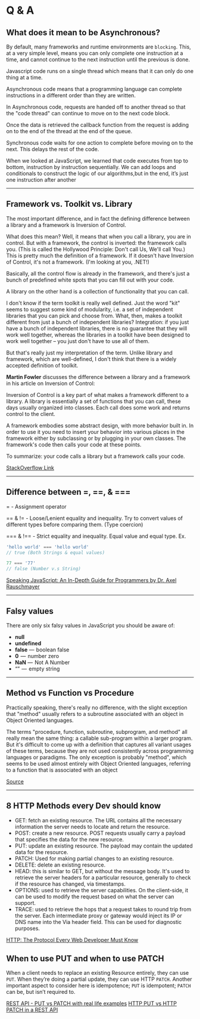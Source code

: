 # Q & A

## What does it mean to be Asynchronous?

By default, many frameworks and runtime environments are `blocking`. This, at a very simple level, means you can only complete one instruction at a time, and cannot continue to the next instruction until the previous is done.

Javascript code runs on a single thread which means that it can only do one thing at a time.

Asynchronous code means that a programming language can complete instructions in a different order than they are written.

In Asynchronous code, requests are handed off to another thread so that the "code thread" can continue to move on to the next code block.

Once the data is retrieved the callback function from the request is adding on to the end of the thread at the end of the queue.

Synchronous code waits for one action to complete before moving on to the next. This delays the rest of the code.

When we looked at JavaScript, we learned that code executes from top to bottom, instruction by instruction sequentially. We can add loops and conditionals to construct the logic of our algorithms,but in the end, it’s just one instruction after another

---

## Framework vs. Toolkit vs. Library

The most important difference, and in fact the defining difference between a library and a framework is Inversion of Control.

What does this mean? Well, it means that when you call a library, you are in control. But with a framework, the control is inverted: the framework calls you. (This is called the Hollywood Principle: Don't call Us, We'll call You.) This is pretty much the definition of a framework. If it doesn't have Inversion of Control, it's not a framework. (I'm looking at you, .NET!)

Basically, all the control flow is already in the framework, and there's just a bunch of predefined white spots that you can fill out with your code.

A library on the other hand is a collection of functionality that you can call.

I don't know if the term toolkit is really well defined. Just the word "kit" seems to suggest some kind of modularity, i.e. a set of independent libraries that you can pick and choose from. What, then, makes a toolkit different from just a bunch of independent libraries? Integration: if you just have a bunch of independent libraries, there is no guarantee that they will work well together, whereas the libraries in a toolkit have been designed to work well together – you just don't have to use all of them.

But that's really just my interpretation of the term. Unlike library and framework, which are well-defined, I don't think that there is a widely accepted definition of toolkit.

**Martin Fowler** discusses the difference between a library and a framework in his article on Inversion of Control:

Inversion of Control is a key part of what makes a framework different to a library. A library is essentially a set of functions that you can call, these days usually organized into classes. Each call does some work and returns control to the client.

A framework embodies some abstract design, with more behavior built in. In order to use it you need to insert your behavior into various places in the framework either by subclassing or by plugging in your own classes. The framework's code then calls your code at these points.

To summarize: your code calls a library but a framework calls your code.

[StackOverflow Link](https://stackoverflow.com/questions/3057526/framework-vs-toolkit-vs-library)

---

## Difference between =, ==, & ===

= -  Assignment operator

== & != - Loose/Lenient equality and inequality. Try to convert values of different types before comparing them. (Type coercion)

=== & !== - Strict equality and inequality. Equal value and equal type.
Ex.
``` js
'hello world' === 'hello world'
// true (Both Strings & equal values)

77 === '77'
// false (Number v.s String)
```

[Speaking JavaScript: An In-Depth Guide for Programmers by Dr. Axel Rauschmayer](http://speakingjs.com/es5/ch09.html)

---
## Falsy values

There are only six falsy values in JavaScript you should be aware of:

- **null**
- **undefined**
- **false** —  boolean false
- **0**  —  number zero
- **NaN** —  Not A Number
- “”  —  empty string

---

## Method vs Function vs Procedure

Practically speaking, there's really no difference, with the slight exception that "method" usually refers to a subroutine associated with an object in Object Oriented languages.

The terms "procedure, function, subroutine, subprogram, and method" all really mean the same thing: a callable sub-program within a larger program. But it's difficult to come up with a definition that captures all variant usages of these terms, because they are not used consistently across programming languages or paradigms. The only exception is probably "method", which seems to be used almost entirely with Object Oriented languages, referring to a function that is associated with an object

[Source](https://softwareengineering.stackexchange.com/questions/20909/method-vs-function-vs-procedure)

---

## 8 HTTP Methods every Dev should know

- GET: fetch an existing resource. The URL contains all the necessary information the server needs to locate and return the resource.
- POST: create a new resource. POST requests usually carry a payload that specifies the data for the new resource.
- PUT: update an existing resource. The payload may contain the updated data for the resource.
- PATCH: Used for making partial changes to an existing resource.
- DELETE: delete an existing resource.
- HEAD: this is similar to GET, but without the message body. It's used to retrieve the server headers for a particular resource, generally to check if the resource has changed, via timestamps.
- OPTIONS: used to retrieve the server capabilities. On the client-side, it can be used to modify the request based on what the server can support.
- TRACE: used to retrieve the hops that a request takes to round trip from the server. Each intermediate proxy or gateway would inject its IP or DNS name into the Via header field. This can be used for diagnostic purposes.

[HTTP: The Protocol Every Web Developer Must Know ](https://code.tutsplus.com/tutorials/http-the-protocol-every-web-developer-must-know-part-1--net-31177)

## When to use PUT and when to use PATCH

When a client needs to replace an existing Resource entirely, they can use `PUT`. When they’re doing a partial update, they can use HTTP `PATCH`. Another important aspect to consider here is idempotence; `PUT` is idempotent; `PATCH` can be, but isn’t required to.

[REST API - PUT vs PATCH with real life examples](https://stackoverflow.com/questions/28459418/rest-api-put-vs-patch-with-real-life-examples)
[HTTP PUT vs HTTP PATCH in a REST API](http://www.baeldung.com/http-put-patch-difference-spring)